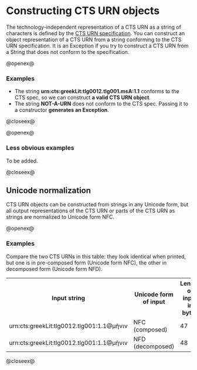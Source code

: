 # Constructing CTS URN objects #




The technology-independent representation of a CTS URN as a string of characters is defined by the [CTS URN specification][readable]. 
You can construct an object representation of a CTS URN from a string conforming to the CTS URN specification. It is an Exception if you try to construct a CTS URN from a String that does not conform to the specification.


[repo]: https://github.com/cite-architecture/ctsurn_spec


[readable]: http://cite-architecture.github.io/ctsurn_spec/

@openex@

### Examples ###



- The string <strong concordion:set="#urn">urn:cts:greekLit:tlg0012.tlg001.msA:1.1</strong> 
conforms to the CTS spec, so we can construct <strong concordion:assertTrue="isValid(#urn)">a valid CTS URN object</strong>.
- The string <strong concordion:set="#bogus">NOT-A-URN</strong> does not conform to the CTS spec.  Passing it to a constructor <strong concordion:assertFalse="isValid(#bogus)">generates an Exception</strong>.


@closeex@


@openex@

### Less obvious examples ###


To be added.

<!--The library throws an Exception if a subreference is indexed with any value other than a positive integer. -->
@closeex@





## Unicode normalization ##


CTS URN objects can be constructed from strings in any Unicode form, but all output representations of the CTS URN or parts of the CTS URN as strings are normalized to Unicode form NFC.


@openex@

### Examples ###

Compare the two CTS URNs in this table:  they look identical when printed, but one is in pre-composed form (Unicode form NFC), the other in decomposed form (Unicode form NFD).

<table>
<tr>
<th>Input string</th>
<th>Unicode form of input</th>
<th>Length of input in bytes</th>
<th>Output string identical to input string</th>
</tr>


<tr>
<td concordion:set="#srcStr">urn:cts:greekLit:tlg0012.tlg001:1.1@μῆνιν</td>
<td concordion:assertEquals="uForm(#srcStr)">NFC (composed)</td>
<td concordion:assertEquals="getBytes(#srcStr)">47</td>
<td concordion:assertTrue="matchesOutput(#srcStr)">Yes</td>
</tr>

<tr>
<td concordion:set="#srcStr">urn:cts:greekLit:tlg0012.tlg001:1.1@μῆνιν</td>
<td concordion:assertEquals="uForm(#srcStr)">NFD (decomposed)</td>
<td concordion:assertEquals="getBytes(#srcStr)">48</td>
<td concordion:assertFalse="matchesOutput(#srcStr)">No</td>

</tr>


</table>


@closeex@